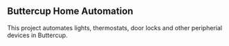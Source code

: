 ## Buttercup Home Automation

This project automates lights, thermostats, door locks and other peripherial devices in Buttercup.